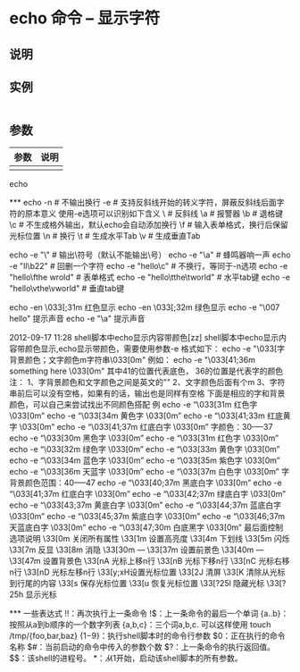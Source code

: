 # echo 命令 – 显示字符

## 说明

## 实例

```bash

```

## 参数

| 参数 | 说明 |
|------|------|
|      |      |
echo

*** echo
    -n # 不输出换行
-e # 支持反斜线开始的转义字符，屏蔽反斜线后面字符的原本意义
使用-e选项可以识别如下含义
\\ # 反斜线
\a # 报警器
\b # 退格键
\c # 不生成格外输出，默认echo会自动添加换行
\f # 输入表单格式，换行后保留光标位置
\n # 换行
\t # 生成水平Tab
\v # 生成垂直Tab

echo -e "\\"                #  输出\符号（默认不能输出\号）
echo -e "\a"                #  蜂鸣器响一声
echo -e "ll\b22"            #  回删一个字符
echo -e "hello\c"           #  不换行，等同于-n选项
echo -e "hello\fthe wrold"  #  表单格式
echo -e "hello\tthe\tworld" #  水平tab键
echo -e "hello\vthe\vworld" #  垂直tab键


echo -en \\033[;31m 红色显示
echo -en \\033[;32m 绿色显示
echo -e "\007 hello" 提示声音
echo -e "\a"     提示声音


2012-09-17 11:28 shell脚本中echo显示内容带颜色[zz] shell脚本中echo显示内容带颜色显示,echo显示带颜色，需要使用参数-e
格式如下：
echo -e "\033[字背景颜色；文字颜色m字符串\033[0m"
例如：
echo -e "\033[41;36m something here \033[0m"
其中41的位置代表底色， 36的位置是代表字的颜色
注：
1、字背景颜色和文字颜色之间是英文的""
2、文字颜色后面有个m
3、字符串前后可以没有空格，如果有的话，输出也是同样有空格
下面是相应的字和背景颜色，可以自己来尝试找出不同颜色搭配
例
echo -e “\033[31m 红色字 \033[0m”
echo -e “\033[34m 黄色字 \033[0m”
echo -e “\033[41;33m 红底黄字 \033[0m”
echo -e “\033[41;37m 红底白字 \033[0m”
字颜色：30—–37
echo -e “\033[30m 黑色字 \033[0m”
echo -e “\033[31m 红色字 \033[0m”
echo -e “\033[32m 绿色字 \033[0m”
echo -e “\033[33m 黄色字 \033[0m”
echo -e “\033[34m 蓝色字 \033[0m”
echo -e “\033[35m 紫色字 \033[0m”
echo -e “\033[36m 天蓝字 \033[0m”
echo -e “\033[37m 白色字 \033[0m”
字背景颜色范围：40—–47
echo -e “\033[40;37m 黑底白字 \033[0m”
echo -e “\033[41;37m 红底白字 \033[0m”
echo -e “\033[42;37m 绿底白字 \033[0m”
echo -e “\033[43;37m 黄底白字 \033[0m”
echo -e “\033[44;37m 蓝底白字 \033[0m”
echo -e “\033[45;37m 紫底白字 \033[0m”
echo -e “\033[46;37m 天蓝底白字 \033[0m”
echo -e “\033[47;30m 白底黑字 \033[0m”
最后面控制选项说明
\33[0m 关闭所有属性
\33[1m 设置高亮度
\33[4m 下划线
\33[5m 闪烁
\33[7m 反显
\33[8m 消隐
\33[30m — \33[37m 设置前景色
\33[40m — \33[47m 设置背景色
\33[nA 光标上移n行
\33[nB 光标下移n行
\33[nC 光标右移n行
\33[nD 光标左移n行
\33[y;xH设置光标位置
\33[2J 清屏
\33[K 清除从光标到行尾的内容
\33[s 保存光标位置
\33[u 恢复光标位置
\33[?25l 隐藏光标
\33[?25h 显示光标



*** 一些表达式
    !!：再次执行上一条命令
    !$：上一条命令的最后一个单词
    {a..b}：按照从a到b顺序的一个数字列表
    {a,b,c}：三个词a,b,c. 可以这样使用 touch /tmp/{foo,bar,baz}
    {$1-$9}：执行shell脚本时的命令行参数
    $0：正在执行的命令名称
    $#：当前启动的命令中传入的参数个数
    $?：上一条命令的执行返回值。
    $$：该shell的进程号。
    $*：从$1开始，启动该shell脚本的所有参数。
